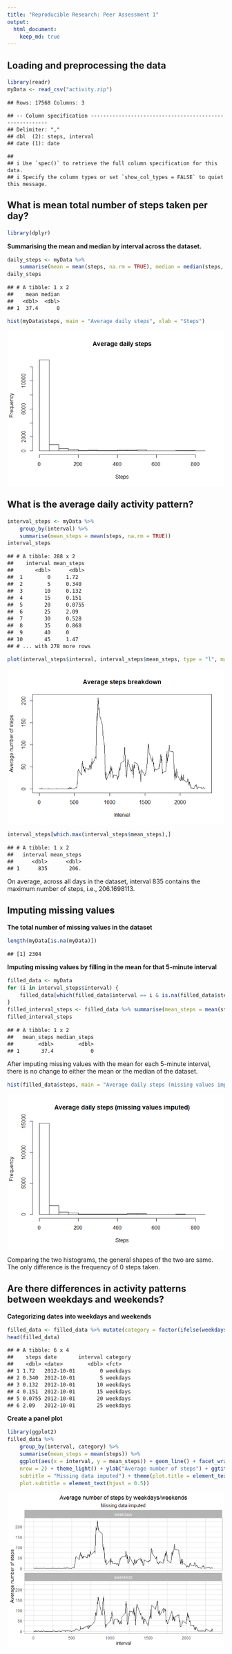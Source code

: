 ```yaml
---
title: "Reproducible Research: Peer Assessment 1"
output: 
  html_document:
    keep_md: true
---
```



## Loading and preprocessing the data

```r
library(readr)
myData <- read_csv("activity.zip")
```

```
## Rows: 17568 Columns: 3
```

```
## -- Column specification --------------------------------------------------------
## Delimiter: ","
## dbl  (2): steps, interval
## date (1): date
```

```
## 
## i Use `spec()` to retrieve the full column specification for this data.
## i Specify the column types or set `show_col_types = FALSE` to quiet this message.
```



## What is mean total number of steps taken per day?

```r
library(dplyr)
```

**Summarising the mean and median by interval across the dataset.**

```r
daily_steps <- myData %>%
    summarise(mean = mean(steps, na.rm = TRUE), median = median(steps, na.rm = TRUE))
daily_steps
```

```
## # A tibble: 1 x 2
##    mean median
##   <dbl>  <dbl>
## 1  37.4      0
```


```r
hist(myData$steps, main = "Average daily steps", xlab = "Steps")
```

<img src="PA1_template_files/figure-html/raw-histogram-1.png" style="display: block; margin: auto;" />





## What is the average daily activity pattern?

```r
interval_steps <- myData %>%
    group_by(interval) %>%
    summarise(mean_steps = mean(steps, na.rm = TRUE))
interval_steps
```

```
## # A tibble: 288 x 2
##    interval mean_steps
##       <dbl>      <dbl>
##  1        0     1.72  
##  2        5     0.340 
##  3       10     0.132 
##  4       15     0.151 
##  5       20     0.0755
##  6       25     2.09  
##  7       30     0.528 
##  8       35     0.868 
##  9       40     0     
## 10       45     1.47  
## # ... with 278 more rows
```


```r
plot(interval_steps$interval, interval_steps$mean_steps, type = "l", main = "Average steps breakdown", xlab = "Interval", ylab = "Average number of steps")
```

<img src="PA1_template_files/figure-html/steps-breakdown-1.png" style="display: block; margin: auto;" />

```r
interval_steps[which.max(interval_steps$mean_steps),]
```

```
## # A tibble: 1 x 2
##   interval mean_steps
##      <dbl>      <dbl>
## 1      835       206.
```
On average, across all days in the dataset, interval 835 contains the maximum number of steps, i.e., 206.1698113.


## Imputing missing values
**The total number of missing values in the dataset**

```r
length(myData[is.na(myData)])
```

```
## [1] 2304
```

**Imputing missing values by filling in the mean for that 5-minute interval**

```r
filled_data <- myData
for (i in interval_steps$interval) {
    filled_data[which(filled_data$interval == i & is.na(filled_data$steps)), "steps"] <- interval_steps[which(interval_steps$interval == i), "mean_steps"]
}
filled_interval_steps <- filled_data %>% summarise(mean_steps = mean(steps), median_steps = median(steps))
filled_interval_steps
```

```
## # A tibble: 1 x 2
##   mean_steps median_steps
##        <dbl>        <dbl>
## 1       37.4            0
```
After imputing missing values with the mean for each 5-minute interval, there is no change to either the mean or the median of the dataset.



```r
hist(filled_data$steps, main = "Average daily steps (missing values imputed)", xlab = "Steps")
```

<img src="PA1_template_files/figure-html/filled-histogram-1.png" style="display: block; margin: auto;" />

Comparing the two histograms, the general shapes of the two are same. The only difference is the frequency of 0 steps taken.


## Are there differences in activity patterns between weekdays and weekends?
**Categorizing dates into weekdays and weekends**

```r
filled_data <- filled_data %>% mutate(category = factor(ifelse(weekdays(date) %in% c("Saturday", "Sunday"), "weekends", "weekdays")))
head(filled_data)
```

```
## # A tibble: 6 x 4
##    steps date       interval category
##    <dbl> <date>        <dbl> <fct>   
## 1 1.72   2012-10-01        0 weekdays
## 2 0.340  2012-10-01        5 weekdays
## 3 0.132  2012-10-01       10 weekdays
## 4 0.151  2012-10-01       15 weekdays
## 5 0.0755 2012-10-01       20 weekdays
## 6 2.09   2012-10-01       25 weekdays
```

**Create a panel plot**

```r
library(ggplot2)
filled_data %>%
    group_by(interval, category) %>%
    summarise(mean_steps = mean(steps)) %>%
    ggplot(aes(x = interval, y = mean_steps)) + geom_line() + facet_wrap(facets = vars(category),
    nrow = 2) + theme_light() + ylab("Average number of steps") + ggtitle("Average number of steps by weekdays/weekends",
    subtitle = "Missing data imputed") + theme(plot.title = element_text(hjust = 0.5),
    plot.subtitle = element_text(hjust = 0.5))
```

<img src="PA1_template_files/figure-html/panel-plot-1.png" style="display: block; margin: auto;" />


